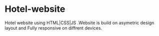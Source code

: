 # Hotel-website
Hotel website using HTML|CSS|JS .Website is build on asymetric design layout and Fully responsive on diffrent devices.
